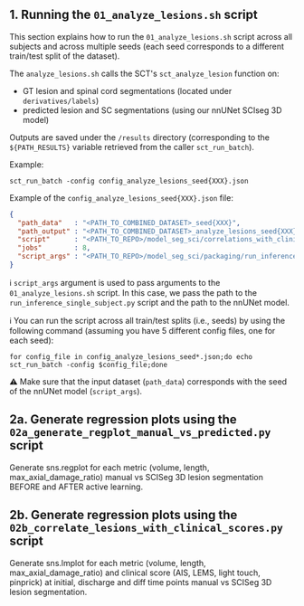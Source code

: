 ## 1. Running the `01_analyze_lesions.sh` script

This section explains how to run the `01_analyze_lesions.sh` script across all subjects and across multiple seeds (each
seed corresponds to a different train/test split of the dataset).

The `analyze_lesions.sh` calls the SCT's `sct_analyze_lesion` function on:
- GT lesion and spinal cord segmentations (located under `derivatives/labels`)
- predicted lesion and SC segmentations (using our nnUNet SCIseg 3D model)

Outputs are saved under the `/results` directory (corresponding to the `${PATH_RESULTS}` variable retrieved from the 
caller `sct_run_batch`).

Example:

```console
sct_run_batch -config config_analyze_lesions_seed{XXX}.json
```

Example of the `config_analyze_lesions_seed{XXX}.json` file:

```json
{
  "path_data"   : "<PATH_TO_COMBINED_DATASET>_seed{XXX}",
  "path_output" : "<PATH_TO_COMBINED_DATASET>_analyze_lesions_seed{XXX}_2023-XX-XX",
  "script"      : "<PATH_TO_REPO>/model_seg_sci/correlations_with_clinical_scores/01_analyze_lesions.sh",
  "jobs"        : 8,
  "script_args" : "<PATH_TO_REPO>/model_seg_sci/packaging/run_inference_single_subject.py <PATH_TO_MODEL>/sci-multisite-model_seed{XXX}"
}
```

ℹ️ `script_args` argument is used to pass arguments to the `01_analyze_lesions.sh` script. 
In this case, we pass the path to the `run_inference_single_subject.py` script and the path to the nnUNet model.

ℹ️ You can run the script across all train/test splits (i.e., seeds) by using the following command (assuming you have 
5 different config files, one for each seed):

```console
for config_file in config_analyze_lesions_seed*.json;do echo sct_run_batch -config $config_file;done
```

⚠️ Make sure that the input dataset (`path_data`) corresponds with the seed of the nnUNet model (`script_args`).

## 2a. Generate regression plots using the `02a_generate_regplot_manual_vs_predicted.py` script

Generate sns.regplot for each metric (volume, length, max_axial_damage_ratio) manual vs SCISeg 3D lesion
segmentation BEFORE and AFTER active learning.

## 2b. Generate regression plots using the `02b_correlate_lesions_with_clinical_scores.py` script

Generate sns.lmplot for each metric (volume, length, max_axial_damage_ratio) and clinical score (AIS, LEMS, light touch,
pinprick) at initial, discharge and diff time points manual vs SCISeg 3D lesion segmentation.